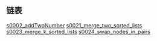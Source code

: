 ## 链表

[s0002_addTwoNumber](./s0002_addTwoNumber.ts)
[s0021_merge_two_sorted_lists](./s0021_merge_two_sorted_lists.test.ts)
[s0023_merge_k_sorted_lists](./s0023_merge_k_sorted_lists.test.ts)
[s0024_swap_nodes_in_pairs](./s0024_swap_nodes_in_pairs.test.ts)
